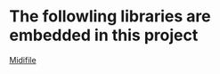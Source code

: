 # The followling libraries are embedded in this project
[Midifile](https://github.com/craigsapp/midifile)
